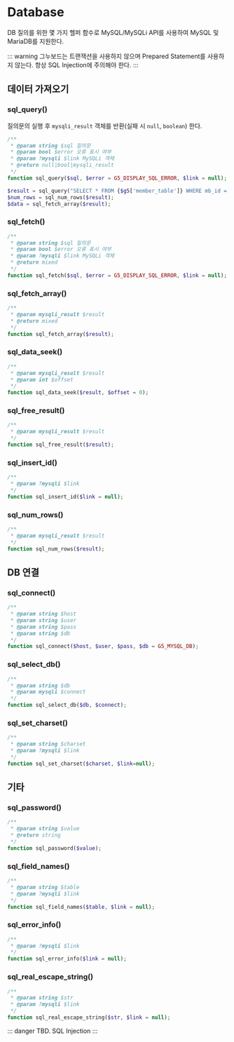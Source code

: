 # Database

DB 질의를 위한 몇 가지 헬퍼 함수로 MySQL/MySQLi API를 사용하여 MySQL 및 MariaDB를 지원한다.

::: warning
그누보드는 트랜잭션을 사용하지 않으며 Prepared Statement를 사용하지 않는다. 항상 SQL Injection에 주의해야 한다.
:::

## 데이터 가져오기

### sql_query()
질의문의 실행 후 `mysqli_result` 객체를 반환(실패 시 `null`, `boolean`) 한다.

```php
/**
 * @param string $sql 질의문
 * @param bool $error 오류 표시 여부
 * @param ?mysqli $link MySQLi 객체
 * @return null|bool|mysqli_result
 */
function sql_query($sql, $error = G5_DISPLAY_SQL_ERROR, $link = null);
```

```php
$result = sql_query("SELECT * FROM {$g5['member_table']} WHERE mb_id = 'admin'");
$num_rows = sql_num_rows($result);
$data = sql_fetch_array($result);
```

### sql_fetch()

```php
/**
 * @param string $sql 질의문
 * @param bool $error 오류 표시 여부
 * @param ?mysqli $link MySQLi 객체
 * @return mixed
 */
function sql_fetch($sql, $error = G5_DISPLAY_SQL_ERROR, $link = null);
```

### sql_fetch_array()

```php
/**
 * @param mysqli_result $result
 * @return mixed
 */
function sql_fetch_array($result);
```

### sql_data_seek()

```php
/**
 * @param mysqli_result $result
 * @param int $offset
 */
function sql_data_seek($result, $offset = 0);
```

### sql_free_result()

```php
/**
 * @param mysqli_result $result
 */
function sql_free_result($result);
```

### sql_insert_id()

```php
/**
 * @param ?mysqli $link
 */
function sql_insert_id($link = null);
```

### sql_num_rows()

```php
/**
 * @param mysqli_result $result
 */
function sql_num_rows($result);
```

## DB 연결

### sql_connect()

```php
/**
 * @param string $host
 * @param string $user
 * @param string $pass
 * @param string $db
 */
function sql_connect($host, $user, $pass, $db = G5_MYSQL_DB);
```

### sql_select_db()

```php
/**
 * @param string $db
 * @param mysqli $connect
 */
function sql_select_db($db, $connect);
```

### sql_set_charset()

```php
/**
 * @param string $charset
 * @param ?mysqli $link
 */
function sql_set_charset($charset, $link=null);
```

## 기타

### sql_password()

```php
/**
 * @param string $value
 * @return string
 */
function sql_password($value);
```

### sql_field_names()

```php
/**
 * @param string $table
 * @param ?mysqli $link
 */
function sql_field_names($table, $link = null);
```

### sql_error_info()

```php
/**
 * @param ?mysqli $link
 */
function sql_error_info($link = null);
```

### sql_real_escape_string()

```php
/**
 * @param string $str
 * @param ?mysqli $link
 */
function sql_real_escape_string($str, $link = null);
```




::: danger
TBD. SQL Injection
:::
